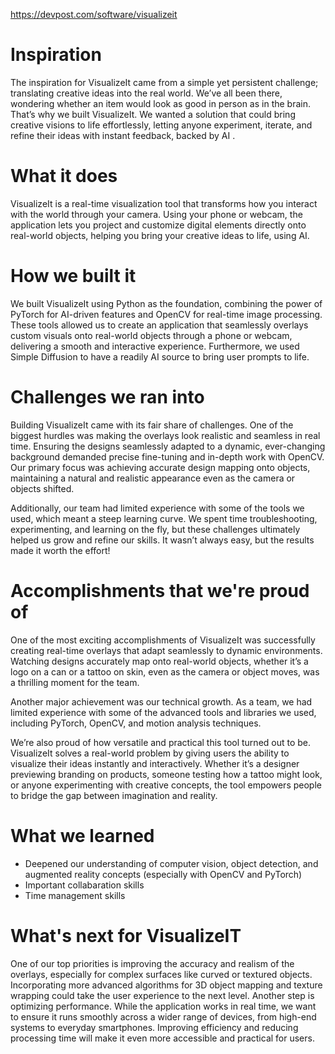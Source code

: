 https://devpost.com/software/visualizeit

# Inspiration
The inspiration for VisualizeIt came from a simple yet persistent challenge; translating creative ideas into the real world. We’ve all been there, wondering whether an item would look as good in person as in the brain. That’s why we built VisualizeIt. We wanted a solution that could bring creative visions to life effortlessly, letting anyone experiment, iterate, and refine their ideas with instant feedback, backed by AI .

# What it does
VisualizeIt is a real-time visualization tool that transforms how you interact with the world through your camera. Using your phone or webcam, the application lets you project and customize digital elements directly onto real-world objects, helping you bring your creative ideas to life, using AI.

# How we built it
We built VisualizeIt using Python as the foundation, combining the power of PyTorch for AI-driven features and OpenCV for real-time image processing. These tools allowed us to create an application that seamlessly overlays custom visuals onto real-world objects through a phone or webcam, delivering a smooth and interactive experience. Furthermore, we used Simple Diffusion to have a readily AI source to bring user prompts to life.

# Challenges we ran into
Building VisualizeIt came with its fair share of challenges. One of the biggest hurdles was making the overlays look realistic and seamless in real time. Ensuring the designs seamlessly adapted to a dynamic, ever-changing background demanded precise fine-tuning and in-depth work with OpenCV. Our primary focus was achieving accurate design mapping onto objects, maintaining a natural and realistic appearance even as the camera or objects shifted.

Additionally, our team had limited experience with some of the tools we used, which meant a steep learning curve. We spent time troubleshooting, experimenting, and learning on the fly, but these challenges ultimately helped us grow and refine our skills. It wasn’t always easy, but the results made it worth the effort!

# Accomplishments that we're proud of
One of the most exciting accomplishments of VisualizeIt was successfully creating real-time overlays that adapt seamlessly to dynamic environments. Watching designs accurately map onto real-world objects, whether it’s a logo on a can or a tattoo on skin, even as the camera or object moves, was a thrilling moment for the team.

Another major achievement was our technical growth. As a team, we had limited experience with some of the advanced tools and libraries we used, including PyTorch, OpenCV, and motion analysis techniques.

We’re also proud of how versatile and practical this tool turned out to be. VisualizeIt solves a real-world problem by giving users the ability to visualize their ideas instantly and interactively. Whether it’s a designer previewing branding on products, someone testing how a tattoo might look, or anyone experimenting with creative concepts, the tool empowers people to bridge the gap between imagination and reality.

# What we learned
- Deepened our understanding of computer vision, object detection, and augmented reality concepts (especially with OpenCV and PyTorch)
- Important collabaration skills
- Time management skills
# What's next for VisualizeIT 
One of our top priorities is improving the accuracy and realism of the overlays, especially for complex surfaces like curved or textured objects. Incorporating more advanced algorithms for 3D object mapping and texture wrapping could take the user experience to the next level.
Another step is optimizing performance. While the application works in real time, we want to ensure it runs smoothly across a wider range of devices, from high-end systems to everyday smartphones. Improving efficiency and reducing processing time will make it even more accessible and practical for users.
